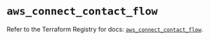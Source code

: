 # `aws_connect_contact_flow`

Refer to the Terraform Registry for docs: [`aws_connect_contact_flow`](https://registry.terraform.io/providers/hashicorp/aws/5.94.1/docs/resources/connect_contact_flow).
